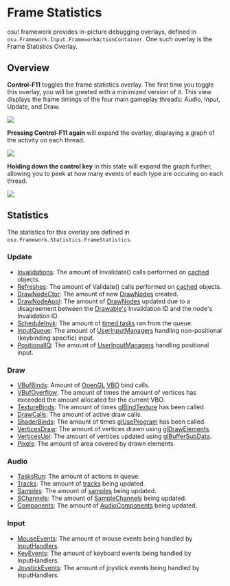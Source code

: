 # Frame Statistics

osu! framework provides in-picture debugging overlays, defined in `osu.Framework.Input.FrameworkActionContainer`. One such overlay is the Frame Statistics Overlay.

## Overview
**Control-F11** toggles the frame statistics overlay. The first time you toggle this overlay, you will be greeted with a minimized version of it. This view displays the frame timings of the four main gameplay threads: Audio, Input, Update, and Draw. 

![](https://cdn.discordapp.com/attachments/318886668889227266/538264876561203200/Screen_Shot_2019-01-25_at_3.31.08_PM.png)

**Pressing Control-F11 again** will expand the overlay, displaying a graph of the activity on each thread. 

![](https://cdn.discordapp.com/attachments/318886668889227266/538266387014221824/Screen_Shot_2019-01-25_at_4.58.06_PM.png)

**Holding down the control key** in this state will expand the graph further, allowing you to peek at how many events of each type are occuring on each thread.

![](https://cdn.discordapp.com/attachments/318886668889227266/538268818951241754/unknown-2_copy.png)

## Statistics

The statistics for this overlay are defined in `osu.Framework.Statistics.FrameStatistics`. 

### Update

* [Invalidations](https://github.com/ppy/osu-framework/blob/91ddc390d745c742a43f31cdd53d5fd25d986dc5/osu.Framework/Caching/Cached.cs#L73): The amount of Invalidate() calls performed on [cached](https://github.com/ppy/osu-framework/blob/master/osu.Framework/Caching/Cached.cs) objects.
* [Refreshes](https://github.com/ppy/osu-framework/blob/91ddc390d745c742a43f31cdd53d5fd25d986dc5/osu.Framework/Caching/Cached.cs#L83): The amount of Validate() calls performed on [cached](https://github.com/ppy/osu-framework/blob/master/osu.Framework/Caching/Cached.cs) objects.
* [DrawNodeCtor](https://github.com/ppy/osu-framework/blob/91ddc390d745c742a43f31cdd53d5fd25d986dc5/osu.Framework/Graphics/Drawable.cs#L1691): The amount of new [DrawNodes](https://github.com/ppy/osu-framework/blob/master/osu.Framework/Graphics/DrawNode.cs) created.
* [DrawNodeAppl](https://github.com/ppy/osu-framework/blob/91ddc390d745c742a43f31cdd53d5fd25d986dc5/osu.Framework/Graphics/Drawable.cs#L1697): The amount of [DrawNodes](https://github.com/ppy/osu-framework/blob/naster/osu.Framework/Graphics/DrawNode.cs) updated due to a disagreement between the [Drawable's](https://github.com/ppy/osu-framework/blob/master/osu.Framework/Graphics/Drawable.cs) Invalidation ID and the node's Invalidation ID.
* [ScheduleInvk](https://github.com/ppy/osu-framework/blob/91ddc390d745c742a43f31cdd53d5fd25d986dc5/osu.Framework/Graphics/Containers/CompositeDrawable.cs#L721): The amount of [timed tasks](https://github.com/ppy/osu-framework/blob/master/osu.Framework/Threading/Scheduler.cs) ran from the queue.
* [InputQueue](https://github.com/ppy/osu-framework/blob/91ddc390d745c742a43f31cdd53d5fd25d986dc5/osu.Framework/Input/InputManager.cs#L288): The amount of [UserInputManagers](https://github.com/ppy/osu-framework/blob/master/osu.Framework/Input/UserInputManager.cs) handling non-positional (keybinding specific) input. 
* [PositionalIQ](https://github.com/ppy/osu-framework/blob/91ddc390d745c742a43f31cdd53d5fd25d986dc5/osu.Framework/Input/InputManager.cs#L315): The amount of [UserInputManagers](https://github.com/ppy/osu-framework/blob/master/osu.Framework/Input/UserInputManager.cs) handling positional input.

### Draw
* [VBufBinds](https://github.com/ppy/osu-framework/blob/91ddc390d745c742a43f31cdd53d5fd25d986dc5/osu.Framework/Graphics/OpenGL/GLWrapper.cs#L169): Amount of [OpenGL](https://github.com/ppy/osu-framework/blob/master/osu.Framework/Graphics/OpenGL/GLWrapper.cs) [VBO](https://www.khronos.org/opengl/wiki/Vertex_Specification#Vertex_Buffer_Object) bind calls.
* [VBufOverflow](https://github.com/ppy/osu-framework/blob/91ddc390d745c742a43f31cdd53d5fd25d986dc5/osu.Framework/Graphics/Batches/VertexBatch.cs#L107): The amount of times the amount of vertices has exceeded the amount allocated for the current VBO.
* [TextureBinds](https://github.com/ppy/osu-framework/blob/91ddc390d745c742a43f31cdd53d5fd25d986dc5/osu.Framework/Graphics/OpenGL/GLWrapper.cs#L218): The amount of times [glBindTexture](https://www.khronos.org/registry/OpenGL-Refpages/gl4/html/glBindTexture.xhtml) has been called. 
* [DrawCalls](https://github.com/ppy/osu-framework/blob/91ddc390d745c742a43f31cdd53d5fd25d986dc5/osu.Framework/Graphics/Batches/VertexBatch.cs#L139): The amount of active draw calls.
* [ShaderBinds](https://github.com/ppy/osu-framework/blob/91ddc390d745c742a43f31cdd53d5fd25d986dc5/osu.Framework/Graphics/OpenGL/GLWrapper.cs#L620): The amount of times [glUseProgram](https://www.khronos.org/registry/OpenGL-Refpages/gl4/html/glUseProgram.xhtml) has been called.
* [VerticesDraw](https://github.com/ppy/osu-framework/blob/91ddc390d745c742a43f31cdd53d5fd25d986dc5/osu.Framework/Graphics/Batches/VertexBatch.cs#L140): The amount of vertices drawn using [glDrawElements](https://www.khronos.org/registry/OpenGL-Refpages/gl4/html/glDrawElements.xhtml).
* [VerticesUpl](https://github.com/ppy/osu-framework/blob/91ddc390d745c742a43f31cdd53d5fd25d986dc5/osu.Framework/Graphics/OpenGL/Buffers/VertexBuffer.cs#L121): The amount of vertices updated using [glBufferSubData](https://www.khronos.org/registry/OpenGL-Refpages/es2.0/xhtml/glBufferSubData.xml).
* [Pixels](https://github.com/ppy/osu-framework/blob/91ddc390d745c742a43f31cdd53d5fd25d986dc5/osu.Framework/Graphics/OpenGL/Textures/TextureGLSingle.cs#L265): The amount of area covered by drawn elements.

### Audio

* [TasksRun](https://github.com/ppy/osu-framework/blob/91ddc390d745c742a43f31cdd53d5fd25d986dc5/osu.Framework/Audio/AudioComponent.cs#L63): The amount of actions in queue.
* [Tracks](https://github.com/ppy/osu-framework/blob/91ddc390d745c742a43f31cdd53d5fd25d986dc5/osu.Framework/Audio/Track/Track.cs#L126): The amount of [tracks](https://github.com/ppy/osu-framework/blob/master/osu.Framework/Audio/Track/Track.cs) being updated.
* [Samples](https://github.com/ppy/osu-framework/blob/91ddc390d745c742a43f31cdd53d5fd25d986dc5/osu.Framework/Audio/Sample/SampleManager.cs#L64): The amount of [samples](https://github.com/ppy/osu-framework/blob/master/osu.Framework/Audio/Sample/Sample.cs) being updated.
* [SChannels](https://github.com/ppy/osu-framework/blob/91ddc390d745c742a43f31cdd53d5fd25d986dc5/osu.Framework/Audio/Sample/SampleChannel.cs#L46): The amount of [SampleChannels](https://github.com/ppy/osu-framework/blob/master/osu.Framework/Audio/Sample/SampleChannel.cs) being updated.
* [Components](https://github.com/ppy/osu-framework/blob/91ddc390d745c742a43f31cdd53d5fd25d986dc5/osu.Framework/Audio/AudioComponent.cs#L64): The amount of [AudioComponents](https://github.com/ppy/osu-framework/blob/master/osu.Framework/Audio/AudioComponent.cs) being updated.

### Input

* [MouseEvents](https://github.com/ppy/osu-framework/blob/91ddc390d745c742a43f31cdd53d5fd25d986dc5/osu.Framework/Input/Handlers/Mouse/OsuTKMouseHandlerBase.cs#L57): The amount of mouse events being handled by [InputHandlers](https://github.com/ppy/osu-framework/blob/91ddc390d745c742a43f31cdd53d5fd25d986dc5/osu.Framework/Input/Handlers/InputHandler.cs).
* [KeyEvents](https://github.com/ppy/osu-framework/blob/91ddc390d745c742a43f31cdd53d5fd25d986dc5/osu.Framework/Input/Handlers/Keyboard/OsuTKKeyboardHandler.cs#L58): The amount of keyboard events being handled by InputHandlers.
* [JoystickEvents](https://github.com/ppy/osu-framework/blob/91ddc390d745c742a43f31cdd53d5fd25d986dc5/osu.Framework/Input/Handlers/Joystick/OsuTKJoystickHandler.cs#L43): The amount of joystick events being handled by InputHandlers.


